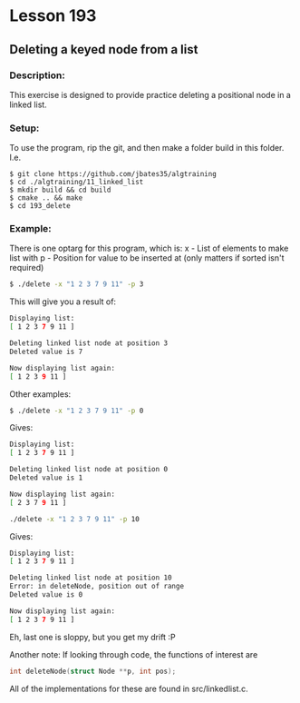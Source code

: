 # Lesson 193
## Deleting a keyed node from a list
### Description:
This exercise is designed to provide practice deleting a positional node in a linked list.

### Setup: 
To use the program, rip the git, and then make a folder build in this folder. I.e.
```
$ git clone https://github.com/jbates35/algtraining
$ cd ./algtraining/11_linked_list
$ mkdir build && cd build
$ cmake .. && make
$ cd 193_delete 
```
### Example:
There is one optarg for this program, which is:
x - List of elements to make list with
p - Position for value to be inserted at (only matters if sorted isn't required)
```bash
$ ./delete -x "1 2 3 7 9 11" -p 3
```
This will give you a result of:
```bash
Displaying list:
[ 1 2 3 7 9 11 ]

Deleting linked list node at position 3
Deleted value is 7

Now displaying list again:
[ 1 2 3 9 11 ]
```

Other examples:
```bash
$ ./delete -x "1 2 3 7 9 11" -p 0
```
Gives:
```bash
Displaying list:
[ 1 2 3 7 9 11 ]

Deleting linked list node at position 0
Deleted value is 1

Now displaying list again:
[ 2 3 7 9 11 ]
```

```bash
./delete -x "1 2 3 7 9 11" -p 10
```
Gives:
```bash
Displaying list:
[ 1 2 3 7 9 11 ]

Deleting linked list node at position 10
Error: in deleteNode, position out of range
Deleted value is 0

Now displaying list again:
[ 1 2 3 7 9 11 ]
```
Eh, last one is sloppy, but you get my drift :P

Another note: If looking through code, the functions of interest are 
```c
int deleteNode(struct Node **p, int pos);
```
All of the implementations for these are found in src/linkedlist.c. 
